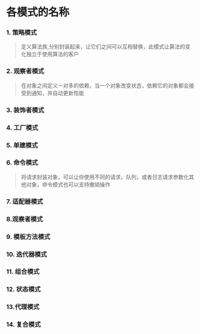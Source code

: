 # 各模式的名称
### 1. 策略模式
> 定义算法族,分别封装起来，让它们之间可以互相替换，此模式让算法的变化独立于使用算法的客户
### 2. 观察者模式
> 在对象之间定义一对多的依赖，当一个对象改变状态，依赖它的对象都会接受到通知，并自动更新性能
### 3. 装饰者模式
### 4. 工厂模式
### 5. 单建模式
### 6. 命令模式
> 将请求封装对象，可以让你使用不同的请求，队列，或者日志请求参数化其他对象，命令模式也可以支持撤销操作
### 7. 适配器模式
### 8.观察者模式
### 9. 模板方法模式
### 10. 迭代器模式
### 11. 组合模式
### 12. 状态模式
### 13.代理模式
### 14. 复合模式